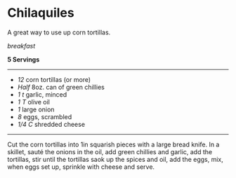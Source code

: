 # Chilaquiles
A great way to use up corn tortillas.

*breakfast*

**5 Servings**

---

- *12* corn tortillas (or more)
- *Half* 8oz. can of green chillies
- *1 t* garlic, minced
- *1 T* olive oil
- *1* large onion
- *8* eggs, scrambled
- *1/4 C* shredded cheese

---

Cut the corn tortillas into 1in squarish pieces with a large bread knife. In a
skillet, sauté the onions in the oil, add green chillies and garlic, add the
tortillas, stir until the tortillas saok up the spices and oil, add the eggs,
mix, when eggs set up, sprinkle with cheese and serve.

